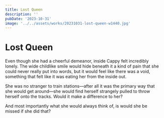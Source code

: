 ```yaml
---
title: Lost Queen
description: ''
pubDate: '2023-10-31'
image: '../../assets/works/20231031-lost-queen-w1440.jpg'
---
```


# Lost Queen

Even though she had a cheerful demeanor, inside Cappy felt incredibly lonely. The wide childlike smile would hide beneath it a kind of pain that she could never really put into words, but it would feel like there was a void, something that felt like it was eating her from the inside out.

She was no stranger to train stations&mdash;after all it was the primary way that she would get around&mdash;she would find herself strangely pulled to throw herself onto the tracks. Would it make a difference to her?

And most importantly what she would always think of, is would she be missed if she did that?
